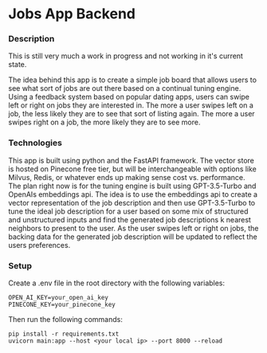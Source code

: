 # Jobs App Backend

### Description
This is still very much a work in progress and not working in it's current state.

The idea behind this app is to create a simple job board that allows users to see what sort of jobs are out there based on a continual tuning engine.
Using a feedback system based on popular dating apps, users can swipe left or right on jobs they are interested in. The more a user swipes left on a job, the less likely they are to see that sort of listing again. The more a user swipes right on a job, the more likely they are to see more.

### Technologies
This app is built using python and the FastAPI framework. The vector store is hosted on Pinecone free tier, but will be interchangeable with options like Milvus, Redis, or whatever ends up making sense cost vs. performance.
The plan right now is for the tuning engine is built using GPT-3.5-Turbo and OpenAIs embeddings api. The idea is to use the embeddings api to create a vector representation of the job description and then use GPT-3.5-Turbo to tune the ideal job description for a user based on some mix of structured and unstructured inputs and find the generated job descriptions k nearest neighbors to present to the user.
As the user swipes left or right on jobs, the backing data for the generated job description will be updated to reflect the users preferences.

### Setup
Create a .env file in the root directory with the following variables:
```
OPEN_AI_KEY=your_open_ai_key
PINECONE_KEY=your_pinecone_key
```

Then run the following commands:
```
pip install -r requirements.txt
uvicorn main:app --host <your local ip> --port 8000 --reload
```
